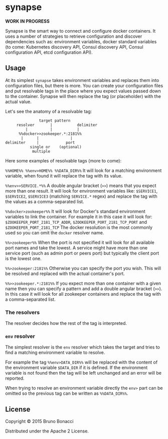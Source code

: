 # synapse

**WORK IN PROGRESS**

Synapse is the smart way to connect and configure docker containers.
It uses a number of strategies to retrieve configuration and discover
dependencies such as: environment variables, docker standard variables
(to come: Kubernetes discovery API, Consul discovery API, Consul
configuration API, etcd configuration API).


## Usage

At its simplest `synapse` takes environment variables and replaces them
into configuration files, but there is more.
You can create your configuration files and put resolvable tags in
the place where you expect values passed down to the container.
Synapse will then replace the tag (or placeholder) with the actual value.

Let's see the anatomy of a resolvable tag:

```
               target pattern
     resolver       |           delimiter
         |          |           |
      %%docker>>zookeeper.*:2181%%
       |      |              |
delimiter     |            port
           single or    (optional)
            multiple

```


Here some examples of resolvable tags (more to come):


`%%HOME%% %%env>HOME%% %%DATA_DIR%%`
It will look for a matching environment variable,
when found it will replace the tag with its value.

`%%env>>SERVICE.*%%`
A double angular bracket (`>>`) means that you expect more
than one result. It will look for environment variables
like: `$SERVICE1`, `$SERVICE2`, `$SERVICE3` (matching
`SERVICE.*` regex) and replace the tag with the values
as a comma-separated list.

`%%docker>zookeeper%%`
It will look for Docker's standard environment variables
to link the container. For example it in this case it will
look for: `$ZOOKEEPER_PORT_2181_TCP_ADDR`,
`$ZOOKEEPER_PORT_2181_TCP_PORT` and `$ZOOKEEPER_PORT_2181_TCP`
The docker resolution is the most commonly used so you can
omit the `docker` resolver name.

`%%>zookeeper%%`
When the port is not specified it will look for all available
port names and take the lowest. A service might have more
than one service port (such as admin port or peers port)
but typically the client port is the lowest one.

`%%>zookeeper:2181%%`
Otherwise you can specify the port you wish. This will be
resolved and replaced with the actual container's port.

`%%>>zookeeper.*:2181%%`
If you expect more than one container with a given name
then you can specify a pattern and add a double angular
bracket (`>>`). In this case it will look for all zookeeper
containers and replace the tag with a comma-separated list.


### The resolvers

The resolver decides how the rest of the tag is interpreted.

### `env` resolver

The simplest resolver is the `env` resolver which takes the target and
tries to find a matching environment variable to resolve.

For example the tag `%%env>DATA_DIR%%` will be replaced with the
content of the environment variable `$DATA_DIR` if it is defined. If
the environment variable is not found then the tag will be left
unchanged and an error will be reported.

When trying to resolve an environment variable directly the `env>`
part can be omitted so the previous tag can be written as
`%%DATA_DIR%%`.



## License

Copyright © 2015 Bruno Bonacci

Distributed under the Apache 2 License.
